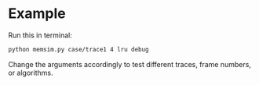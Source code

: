 # Example

Run this in terminal:

```bash
python memsim.py case/trace1 4 lru debug
```
Change the arguments accordingly to test different traces, frame numbers, or algorithms.
